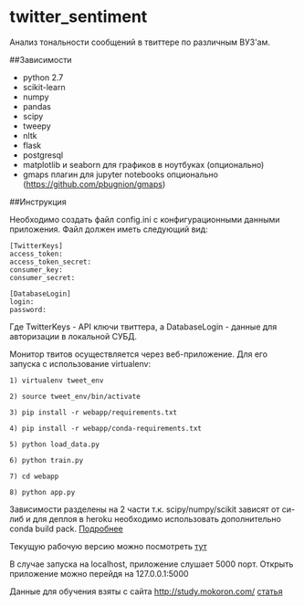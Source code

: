 # twitter_sentiment
Анализ тональности сообщений в твиттере по различным ВУЗ'ам.

##Зависимости
* python 2.7
* scikit-learn
* numpy
* pandas
* scipy
* tweepy
* nltk
* flask
* postgresql
* matplotlib и seaborn для графиков в ноутбуках (опционально)
* gmaps плагин для jupyter notebooks опционально (https://github.com/pbugnion/gmaps)

##Инструкция

Необходимо создать файл config.ini с конфигурационными данными приложения. Файл должен иметь следующий вид:

```shell
[TwitterKeys]
access_token: 
access_token_secret: 
consumer_key: 
consumer_secret: 

[DatabaseLogin]
login: 
password: 

```
Где TwitterKeys - API ключи твиттера, а DatabaseLogin - данные для авторизации в локальной СУБД.

Монитор твитов осуществляется через веб-приложение. Для его запуска с использование virtualenv:

```shell
1) virtualenv tweet_env

2) source tweet_env/bin/activate

3) pip install -r webapp/requirements.txt

4) pip install -r webapp/conda-requirements.txt

5) python load_data.py

6) python train.py

7) cd webapp

8) python app.py
```

Зависимости разделены на 2 части т.к. scipy/numpy/scikit зависят от си-либ и для деплоя в heroku необходимо использовать дополнительно conda build pack. [Подробнее](https://devcenter.heroku.com/articles/python-c-deps) 

Текущую рабочую версию можно посмотреть [тут](https://tweets-about-universities.herokuapp.com/) 

В случае запуска на localhost, приложение слушает 5000 порт. Открыть приложение можно перейдя на 127.0.0.1:5000

Данные для обучения взяты с сайта http://study.mokoron.com/ [статья](http://www.swsys.ru/index.php?page=article&id=3962)
